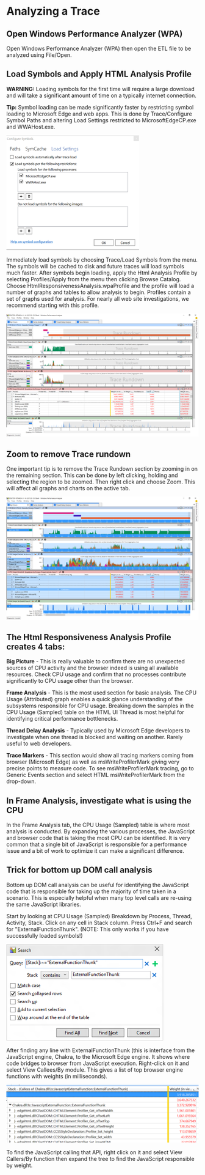 # Analyzing a Trace

## Open Windows Performance Analyzer (WPA)
Open Windows Performance Analyzer (WPA) then open the ETL file to be analyzed using File/Open.

## Load Symbols and Apply HTML Analysis Profile
**WARNING:** Loading symbols for the first time will require a large download and will take a significant amount of time on a typically internet connection.

**Tip:** Symbol loading can be made significantly faster by restricting symbol loading to Microsoft Edge and web apps. This is done by Trace/Configure Symbol Paths and altering Load Settings restricted to MicrosoftEdgeCP.exe and WWAHost.exe.

![Symbol Restrictions](media/WPA-SymbolRestrictions.PNG)

Immediately load symbols by choosing Trace/Load Symbols from the menu. The symbols will be cached to disk and future traces will load symbols much faster. After symbols begin loading, apply the Html Analysis Profile by selecting Profiles/Apply from the menu then clicking Browse Catalog. Choose HtmlResponsivenessAnalysis.wpaProfile and the profile will load a number of graphs and tables to allow analysis to begin. Profiles contain a set of graphs used for analysis. For nearly all web site investigations, we recommend starting with this profile. 

![Big Picture](media/WPA-BigPicture.PNG)

## Zoom to remove Trace rundown
One important tip is to remove the Trace Rundown section by zooming in on the remaining section. This can be done by left clicking, holding and selecting the region to be zoomed. Then right click and choose Zoom. This will affect all graphs and charts on the active tab.

![Post Zoom](media/WPA-PostZoom.PNG)

## The Html Responsiveness Analysis Profile creates 4 tabs:
**Big Picture** - This is really valuable to confirm there are no unexpected sources of CPU activity and the browser indeed is using all available resources. Check CPU usage and confirm that no processes contribute significantly to CPU usage other than the browser.

**Frame Analysis** - This is the most used section for basic analysis. The CPU Usage (Attributed) graph enables a quick glance understanding of the subsystems responsible for CPU usage. Breaking down the samples in the CPU Usage (Sampled) table on the HTML UI Thread is most helpful for identifying critical performance bottlenecks.

**Thread Delay Analysis** - Typically used by Microsoft Edge developers to investigate when one thread is blocked and waiting on another. Rarely useful to web developers.

**Trace Markers** - This section would show all tracing markers coming from browser (Microsoft Edge) as well as  msWriteProfilerMark giving very precise points to measure code. To see msWriteProfilerMark tracing, go to Generic Events section and select HTML msWriteProfilerMark from the drop-down.

## In Frame Analysis, investigate what is using the CPU
In the Frame Analysis tab, the CPU Usage (Sampled) table is where most analysis is conducted. By expanding the various processes, the JavaScript and browser code that is taking the most CPU can be identified. It is very common that a single bit of JavaScript is responsible for a performance issue and a bit of work to optimize it can make a significant difference.

## Trick for bottom up DOM call analysis
Bottom up DOM call analysis can be useful for identifying the JavaScript code that is responsible for taking up the majority of time taken in a scenario. This is especially helpful when many top level calls are re-using the same JavaScript libraries.

Start by looking at CPU Usage (Sampled) Breakdown by Process, Thread, Activity, Stack. Click on any cell in Stack column. Press Ctrl+F and search for "ExternalFunctionThunk". (NOTE: This only works if you have successfully loaded symbols!)

![Search For ExternalFunctionThunk](media/WPA-ExternalFunctionThunk.png)

After finding any line with ExternalFunctionThunk (this is interface from the JavaScript engine, Chakra, to the Microsoft Edge engine. It shows where code bridges to browser from JavaScript execution. Right-click on it and select View Callees/By module. This gives a list of top browser engine functions with weights (in milliseconds).

![View Callees](media/WPA-ViewCallees.png)

To find the JavaScript calling that API, right click on it and select View Callers/By function then expand the tree to find the JavaScript responsible by weight.